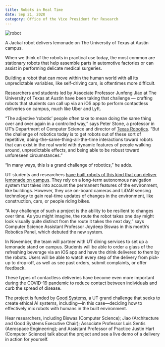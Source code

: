 ```yaml
--- 
title: Robots in Real Time
date: Sep 21, 2020
category: Office of the Vice President for Research
---
```


![robot](http://research.utexas.edu/showcase/assets/js/fileman/Uploads/robot_engr.png)

A Jackal robot delivers lemonade on The University of Texas at Austin campus.

When we think of the robots in practical use today, the most common are stationary robots that help assemble parts in automotive factories or can assist in performing delicate medical surgeries.

Building a robot that can move within the human world with all its unpredictable variables, like self-driving cars, is oftentimes more difficult.

Researchers and students led by Associate Professor Junfeng Jiao at The University of Texas at Austin have been taking that challenge — crafting robots that students can call up via an iOS app to perform contactless deliveries on campus, much like Uber and Lyft.

“The adjective ‘robotic’ people often take to mean doing the same thing over and over again in a controlled way,” says Peter Stone, a professor in UT’s Department of Computer Science and director of [Texas Robotics](https://robotics.utexas.edu/). “But the challenge of robotics today is to get robots out of these sort of repetitive, doing-the-same-thing-all-the-time interactions toward robots that can exist in the real world with dynamic features of people walking around, unpredictable effects, and being able to be robust toward unforeseen circumstances.”

“In many ways, this is a grand challenge of robotics,” he adds.

UT students and researchers [have built robots of this kind that can deliver lemonade on campus](https://smads.netlify.app/). They rely on a long-term autonomous navigation system that takes into account the permanent features of the environment, like buildings. However, they use on-board cameras and LiDAR sensing technology to gain real-time updates of changes in the environment, like construction, cars, or people riding bikes.

“A key challenge of such a project is the ability to be resilient to changes over time. As you might imagine, the route the robot takes one day might look visually quite distinct from the route it takes the next day,” says Computer Science Assistant Professor Joydeep Biswas in this month’s Robotics Panel, which debuted the new system.

In November, the team will partner with UT dining services to set up a lemonade stand on campus. Students will be able to order a glass of the refreshing beverage via an iOS app and have the drink delivered to them by the robots. Users will be able to watch every step of the delivery from pick-up to drop-off, as well as see past orders, submit complaints, or offer feedback.

These types of contactless deliveries have become even more important during the COVID-19 pandemic to reduce contact between individuals and curb the spread of disease.

The project is funded by [Good Systems](https://bridgingbarriers.utexas.edu/good-systems/), a UT grand challenge that seeks to create ethical AI systems, including—in this case—deciding how to effectively mix robots with humans in the built environment.

Hear researchers, including Biswas (Computer Science); Jiao (Architecture and Good Systems Executive Chair); Associate Professor Luis Sentis (Aerospace Engineering); and Assistant Professor of Practice Justin Hart (Computer Science) talk about the project and see a live demo of a delivery in action for yourself.